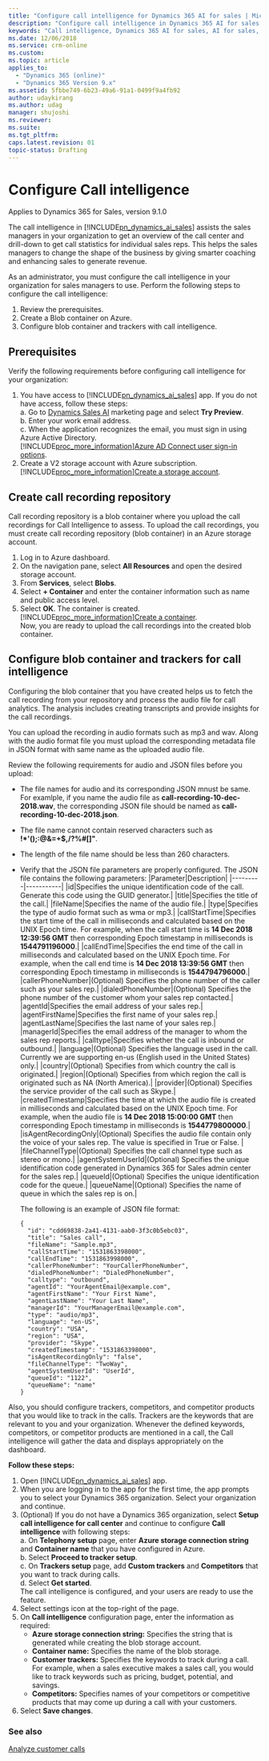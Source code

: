 ```yaml
---
title: "Configure call intelligence for Dynamics 365 AI for sales | MicrosoftDocs"
description: "Configure call intelligence in Dynamics 365 AI for sales app"
keywords: "Call intelligence, Dynamics 365 AI for sales, AI for sales, Sales AI"
ms.date: 12/06/2018
ms.service: crm-online
ms.custom: 
ms.topic: article
applies_to:
  - "Dynamics 365 (online)"
  - "Dynamics 365 Version 9.x"
ms.assetid: 5fbbe749-6b23-49a6-91a1-0499f9a4fb92
author: udaykirang
ms.author: udag
manager: shujoshi
ms.reviewer: 
ms.suite: 
ms.tgt_pltfrm: 
caps.latest.revision: 01
topic-status: Drafting
---
```


# Configure Call intelligence

Applies to Dynamics 365 for Sales, version 9.1.0 <br>

The call intelligence in [!INCLUDE[pn_dynamics_ai_sales](../includes/pn-dynamics-ai-sales.md)] assists the sales managers in your organization to get an overview of the call center and drill-down to get call statistics for individual sales reps. This helps the sales managers to change the shape of the business by giving smarter coaching and enhancing sales to generate revenue.

As an administrator, you must configure the call intelligence in your organization for sales managers to use. Perform the following steps to configure the call intelligence:
1. Review the prerequisites. 
2. Create a Blob container on Azure.
3. Configure blob container and trackers with call intelligence.

## Prerequisites
Verify the following requirements before configuring call intelligence for your organization:
1. You have access to [!INCLUDE[pn_dynamics_ai_sales](../includes/pn-dynamics-ai-sales.md)] app.
    If you do not have access, follow these steps:<br>
    a. Go to [Dynamics Sales AI](https://aka.ms/salesai) marketing page and select **Try Preview**.<br>
    b. Enter your work email address.<br>
    c. When the application recognizes the email, you must sign in using Azure Active Directory.<br> 
        [!INCLUDE[proc_more_information](../includes/proc-more-information.md)][Azure AD Connect user sign-in options](/azure/active-directory/hybrid/plan-connect-user-signin).
2. Create a V2 storage account with Azure subscription. [!INCLUDE[proc_more_information](../includes/proc-more-information.md)][Create a storage account](/azure/storage/common/storage-quickstart-create-account?tabs=portal#create-a-storage-account-1).

## Create call recording repository
Call recording repository is a blob container where you upload the call recordings for Call Intelligence to assess. To upload the call recordings, you must create call recording repository (blob container) in an Azure storage account.
1. Log in to Azure dashboard.
2. On the navigation pane, select **All Resources** and open the desired storage account.
3. From **Services**, select **Blobs**.
4. Select **+ Container** and enter the container information such as name and public access level.
5. Select **OK**.
    The container is created. [!INCLUDE[proc_more_information](../includes/proc-more-information.md)][Create a container](/azure/storage/blobs/storage-quickstart-blobs-portal#create-a-container).<br> 
Now, you are ready to upload the call recordings into the created blob container.

## Configure blob container and trackers for call intelligence 
Configuring the blob container that you have created helps us to fetch the call recording from your repository and process the audio file for call analytics. The analysis includes creating transcripts and provide insights for the call recordings.

You can upload the recording in audio formats such as mp3 and wav. Along with the audio format file you must upload the corresponding metadata file in JSON format with same name as the uploaded audio file.

Review the following requirements for audio and JSON files before you upload:
- The file names for audio and its corresponding JSON mnust be same. For examlple, if you name the audio file as **call-recording-10-dec-2018.wav**, the corresponding JSON file should be named as **call-recording-10-dec-2018.json**. 
- The file name cannot contain reserved characters such as **!*'();:@&=+$,/?%#[]"**.
- The length of the file name should be less than 260 characters.
- Verify that the JSON file parameters are properly configured. The JSON file contains the following parameters:
    |Parameter|Description|
    |---------|-----------|
    |id|Specifies the unique identification code of the call. Generate this code using the GUID generator.|
    |title|Specifies the title of the call.|
    |fileName|Specifies the name of the audio file.|
    |type|Specifies the type of audio format such as wma or mp3.|
    |callStartTime|Specifies the start time of the call in milliseconds and calculated based on the UNIX Epoch time. For example, when the call start time is **14 Dec 2018 12:39:56 GMT** then corresponding Epoch timestamp in milliseconds is **1544791196000**.|
    |callEndTime|Specifies the end time of the call in milliseconds and calculated based on the UNIX Epoch time. For example, when the call end time is **14 Dec 2018 13:39:56 GMT** then corresponding Epoch timestamp in milliseconds is **1544794796000**.|
    |callerPhoneNumber|(Optional) Specifies the phone number of the caller such as your sales rep.|
    |dialedPhoneNumber|(Optional) Specifies the phone number of the customer whom your sales rep contacted.|
    |agentId|Specifies the email address of your sales rep.|
    |agentFirstName|Specifies the first name of your sales rep.|
    |agentLastName|Specifies the last name of your sales rep.|
    |managerId|Specifies the email address of the manager to whom the sales rep reports.|
    |calltype|Specifies whether the call is inbound or outbound.|
    |language|(Optional) Specifies the language used in the call. Currently we are supporting en-us (English used in the United States) only.|
    |country|(Optional) Specifies from which country the call is originated.|
    |region|(Optional) Specifies from which region the call is originated such as NA (North America).|
    |provider|(Optional) Specifies the service provider of the call such as Skype.|
    |createdTimestamp|Specifies the time at which the audio file is created in milliseconds and calculated based on the UNIX Epoch time. For example, when the audio file is **14 Dec 2018 15:00:00 GMT** then corresponding Epoch timestamp in milliseconds is **1544779800000**.|
    |isAgentRecordingOnly|(Optional) Specifies the audio file contain only the voice of your sales rep. The value is specified in True or False. |
    |fileChannelType|(Optional) Specifies the call channel type such as stereo or mono.|
    |agentSystemUserId|(Optional) Specifies the unique identification code generated in Dynamics 365 for Sales admin center for the sales rep.|
    |queueId|(Optional) Specifies the unique identification code for the queue.|
    |queueName|(Optional) Specifies the name of queue in which the sales rep is on.|
    
    The following is an example of JSON file format:
    ```
    {
      "id": "cdd69838-2a41-4131-aab0-3f3c0b5ebc03",
      "title": "Sales call", 
      "fileName": "Sample.mp3", 
      "callStartTime": "1531863398000", 
      "callEndTime": "1531863998000", 
      "callerPhoneNumber": "YourCallerPhoneNumber", 
      "dialedPhoneNumber": "DialedPhoneNumber",
      "calltype": "outbound",
      "agentId": "YourAgentEmail@example.com",
      "agentFirstName": "Your First Name",
      "agentLastName": "Your Last Name",
      "managerId": "YourManagerEmail@example.com",
      "type": "audio/mp3",
      "language": "en-US",
      "country": "USA",
      "region": "USA",
      "provider": "Skype",
      "createdTimestamp": "1531863398000", 
      "isAgentRecordingOnly": "false",
      "fileChannelType": "TwoWay",
      "agentSystemUserId": "UserId",
      "queueId": "1122",
      "queueName": "name"
    }
    ```
Also, you should configure trackers, competitors, and competitor products that you would like to track in the calls. Trackers are the keywords that are relevant to you and your organization. Whenever the defined keywords, competitors, or competitor products are mentioned in a call, the Call intelligence will gather the data and displays appropriately on the dashboard.

**Follow these steps:**

1. Open [!INCLUDE[pn_dynamics_ai_sales](../includes/pn-dynamics-ai-sales.md)] app. 
2. When you are logging in to the app for the first time, the app prompts you to select your Dynamics 365 organization. Select your organization and continue.
3. (Optional) If you do not have a Dynamics 365 organization, select **Setup call intelligence for call center** and continue to configure **Call intelligence** with following steps:<br>
    a. On **Telephony setup** page, enter **Azure storage connection string** and **Container name** that you have configured in Azure.<br>
    b. Select **Proceed to tracker setup**.<br>
    c. On **Trackers setup** page, add **Custom trackers** and **Competitors** that you want to track during calls.<br>
    d. Select **Get started**.<br>
    The call intelligence is configured, and your users are ready to use the feature.
4. Select settings icon at the top-right of the page. 
5. On **Call intelligence** configuration page, enter the information as required:
    - **Azure storage connection string:** Specifies the string that is generated while creating the blob storage account.
    - **Container name:** Specifies the name of the blob storage.
    - **Customer trackers:** Specifies the keywords to track during a call.     For example, when a sales executive makes a sales call, you would like to track keywords such as pricing, budget, potential, and savings.
    - **Competitors:** Specifies names of your competitors or competitive products that may come up during a call with your customers.
6. Select **Save changes**.


### See also

[Analyze customer calls](../sales/call-intelligence.md)

